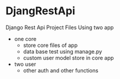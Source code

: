 # DjangRestApi
Django Rest Api Project Files
Using two app 
  - one core 
      - store core files of app
      - data base test using manage.py
      - custom user model store in core app
  - two user
      - other auth and other functions
